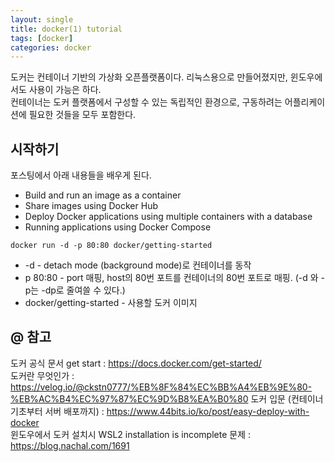 ```yaml
---
layout: single
title: docker(1) tutorial
tags: [docker]
categories: docker
---
```

도커는 컨테이너 기반의 가상화 오픈플랫폼이다. 리눅스용으로 만들어졌지만, 윈도우에서도 사용이 가능은 하다.     
컨테이너는 도커 플랫폼에서 구성할 수 있는 독립적인 환경으로, 구동하려는 어플리케이션에 필요한 것들을 모두 포함한다.  

## 시작하기
포스팅에서 아래 내용들을 배우게 된다.
- Build and run an image as a container
- Share images using Docker Hub
- Deploy Docker applications using multiple containers with a database
- Running applications using Docker Compose


```commandline
docker run -d -p 80:80 docker/getting-started
```
- -d - detach mode (background mode)로 컨테이너를 동작
- p 80:80 - port 매핑, host의 80번 포트를 컨테이너의 80번 포트로 매핑.
  (-d 와 -p는 -dp로 줄여쓸 수 있다.)
- docker/getting-started - 사용할 도커 이미지


## @ 참고
도커 공식 문서 get start : https://docs.docker.com/get-started/  
도커란 무엇인가 : https://velog.io/@ckstn0777/%EB%8F%84%EC%BB%A4%EB%9E%80-%EB%AC%B4%EC%97%87%EC%9D%B8%EA%B0%80
도커 입문 (컨테이너 기초부터 서버 배포까지) : https://www.44bits.io/ko/post/easy-deploy-with-docker  
윈도우에서 도커 설치시 WSL2 installation is incomplete 문제 : https://blog.nachal.com/1691